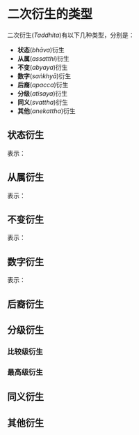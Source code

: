 # 二次衍生的类型

二次衍生(*Taddhita*)有以下几种类型，分别是：
- **状态**(*bhāva*)衍生
- **从属**(*assatthi*)衍生
- **不变**(*abyaya*)衍生
- **数字**(*saṅkhyā*)衍生
- **后裔**(*apacca*)衍生
- **分级**(*atisaya*)衍生
- **同义**(*svattha*)衍生
- **其他**(*anekattha*)衍生
## 状态衍生

表示：

## 从属衍生

表示：

## 不变衍生
表示：

## 数字衍生
表示：

## 后裔衍生

## 分级衍生

### 比较级衍生

### 最高级衍生

## 同义衍生

## 其他衍生